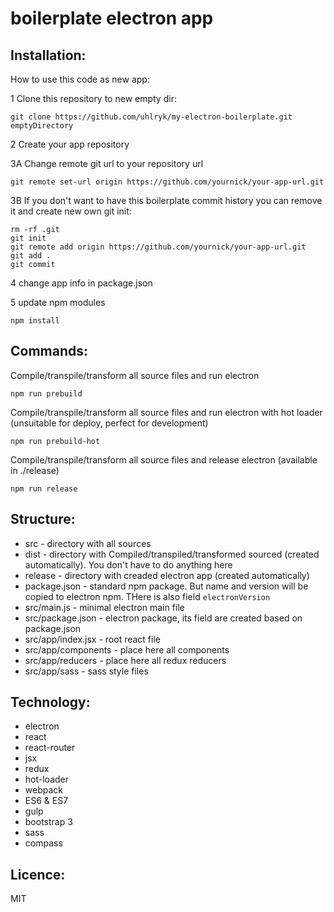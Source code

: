 # boilerplate electron app

## Installation:

How to use this code as new app:

1 Clone this repository to new empty dir:

    git clone https://github.com/uhlryk/my-electron-boilerplate.git emptyDirectory

2 Create your app repository

3A Change remote git url to your repository url

    git remote set-url origin https://github.com/yournick/your-app-url.git
    
3B If you don't want to have this boilerplate commit history you can remove it and create new own git init:

    rm -rf .git
    git init
    git remote add origin https://github.com/yournick/your-app-url.git
    git add .
    git commit

4 change app info in package.json 

5 update npm modules

    npm install

## Commands:

Compile/transpile/transform all source files and run electron

    npm run prebuild
Compile/transpile/transform all source files and run electron with hot loader (unsuitable for deploy, perfect for development)

    npm run prebuild-hot

Compile/transpile/transform all source files and release electron (available in ./release)

    npm run release
    
## Structure:

  * src                - directory with all sources
  * dist               - directory with Compiled/transpiled/transformed sourced (created automatically). You don't have to do anything here
  * release            - directory with creaded electron app (created automatically)
  * package.json       - standard npm package. But name and version will be copied to electron npm. THere is also field `electronVersion`
  * src/main.js        - minimal electron main file
  * src/package.json   - electron package, its field are created based on package.json
  * src/app/index.jsx  - root react file
  * src/app/components - place here all components
  * src/app/reducers   - place here all redux reducers
  * src/app/sass       - sass style files

## Technology:

  * electron
  * react
  * react-router
  * jsx
  * redux
  * hot-loader
  * webpack
  * ES6 & ES7
  * gulp
  * bootstrap 3
  * sass
  * compass

## Licence:

MIT
